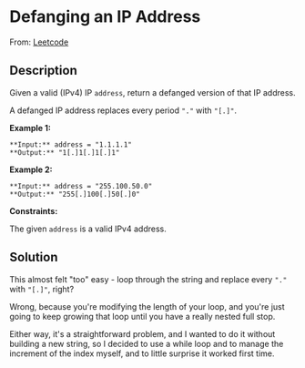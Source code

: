 # Defanging an IP Address

From: [Leetcode](https://leetcode.com/problems/defanging-an-ip-address/)

## Description

Given a valid (IPv4) IP `address`, return a defanged version of that IP address.

A defanged IP address replaces every period `"."` with `"[.]"`.

**Example 1:**

```
**Input:** address = "1.1.1.1"
**Output:** "1[.]1[.]1[.]1"
```

**Example 2:**

```
**Input:** address = "255.100.50.0"
**Output:** "255[.]100[.]50[.]0"
```

**Constraints:**

The given `address` is a valid IPv4 address.

## Solution

This almost felt "too" easy - loop through the string and replace every `"."` with `"[.]"`, right?

Wrong, because you're modifying the length of your loop, and you're just going to keep growing that loop until you have a really nested full stop.

Either way, it's a straightforward problem, and I wanted to do it without building a new string, so I decided to use a while loop and to manage the increment of the index myself, and to little surprise it worked first time.
